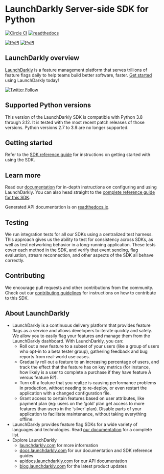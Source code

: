 # LaunchDarkly Server-side SDK for Python

[![Circle CI](https://img.shields.io/circleci/project/launchdarkly/python-server-sdk.png)](https://circleci.com/gh/launchdarkly/python-server-sdk)
[![readthedocs](https://readthedocs.org/projects/launchdarkly-python-sdk/badge/)](https://launchdarkly-python-sdk.readthedocs.io/en/latest/)

[![PyPI](https://img.shields.io/pypi/v/launchdarkly-server-sdk.svg?maxAge=2592000)](https://pypi.python.org/pypi/launchdarkly-server-sdk)
[![PyPI](https://img.shields.io/pypi/pyversions/launchdarkly-server-sdk.svg)](https://pypi.python.org/pypi/launchdarkly-server-sdk)

## LaunchDarkly overview

[LaunchDarkly](https://www.launchdarkly.com) is a feature management platform that serves trillions of feature flags daily to help teams build better software, faster. [Get started](https://docs.launchdarkly.com/home/getting-started) using LaunchDarkly today!

[![Twitter Follow](https://img.shields.io/twitter/follow/launchdarkly.svg?style=social&label=Follow&maxAge=2592000)](https://twitter.com/intent/follow?screen_name=launchdarkly)

## Supported Python versions

This version of the LaunchDarkly SDK is compatible with Python 3.8 through 3.12. It is tested with the most recent patch releases of those versions. Python versions 2.7 to 3.6 are no longer supported.

## Getting started

Refer to the [SDK reference guide](https://docs.launchdarkly.com/sdk/server-side/python) for instructions on getting started with using the SDK.

## Learn more

Read our [documentation](http://docs.launchdarkly.com) for in-depth instructions on configuring and using LaunchDarkly. You can also head straight to the [complete reference guide for this SDK](http://docs.launchdarkly.com/docs/python-sdk-reference).

Generated API documentation is on [readthedocs.io](https://launchdarkly-python-sdk.readthedocs.io/en/latest/).

## Testing

We run integration tests for all our SDKs using a centralized test harness. This approach gives us the ability to test for consistency across SDKs, as well as test networking behavior in a long-running application. These tests cover each method in the SDK, and verify that event sending, flag evaluation, stream reconnection, and other aspects of the SDK all behave correctly.

## Contributing

We encourage pull requests and other contributions from the community. Check out our [contributing guidelines](CONTRIBUTING.md) for instructions on how to contribute to this SDK.

## About LaunchDarkly

* LaunchDarkly is a continuous delivery platform that provides feature flags as a service and allows developers to iterate quickly and safely. We allow you to easily flag your features and manage them from the LaunchDarkly dashboard.  With LaunchDarkly, you can:
    * Roll out a new feature to a subset of your users (like a group of users who opt-in to a beta tester group), gathering feedback and bug reports from real-world use cases.
    * Gradually roll out a feature to an increasing percentage of users, and track the effect that the feature has on key metrics (for instance, how likely is a user to complete a purchase if they have feature A versus feature B?).
    * Turn off a feature that you realize is causing performance problems in production, without needing to re-deploy, or even restart the application with a changed configuration file.
    * Grant access to certain features based on user attributes, like payment plan (eg: users on the ‘gold’ plan get access to more features than users in the ‘silver’ plan). Disable parts of your application to facilitate maintenance, without taking everything offline.
* LaunchDarkly provides feature flag SDKs for a wide variety of languages and technologies. Read [our documentation](https://docs.launchdarkly.com/sdk) for a complete list.
* Explore LaunchDarkly
    * [launchdarkly.com](https://www.launchdarkly.com/ "LaunchDarkly Main Website") for more information
    * [docs.launchdarkly.com](https://docs.launchdarkly.com/  "LaunchDarkly Documentation") for our documentation and SDK reference guides
    * [apidocs.launchdarkly.com](https://apidocs.launchdarkly.com/  "LaunchDarkly API Documentation") for our API documentation
    * [blog.launchdarkly.com](https://blog.launchdarkly.com/  "LaunchDarkly Blog Documentation") for the latest product updates
